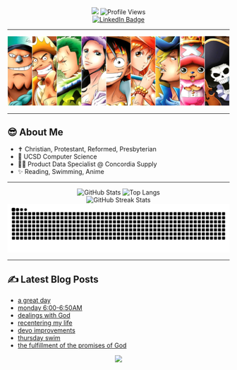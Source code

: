 <div id="header" align="center">
  <img src="https://capsule-render.vercel.app/api?text=Hi,%20I'm%20Stephen&animation=fadeIn&type=waving&color=gradient&customColorList=6&height=150&fontSize=50&fontAlignY=30&stroke=FFFFFF&strokeWidth=1&fontColor=222288"/>
  <img src="https://komarev.com/ghpvc/?username=chspur&style=for-the-badge&color=222288" alt="Profile Views"/>
  <br>
  <a href="https://www.linkedin.com/in/stw51924"><img src="https://img.shields.io/badge/linkedin-%230077B5.svg?style=for-the-badge&logo=linkedin&logoColor=white" alt="LinkedIn Badge"/></a>
</div>

<div align="center">
  <hr>
  <img src="strawhats.webp"/>
  <hr>
</div>

## :sunglasses: About Me
- :latin_cross: Christian, Protestant, Reformed, Presbyterian
- :trident: UCSD Computer Science
- :man_technologist: Product Data Specialist @ Concordia Supply
- :sparkles: Reading, Swimming, Anime

<div align="center">
  <hr>
  <picture>
    <source media="(prefers-color-scheme: dark)" srcset="https://github-readme-stats-chspurs-projects.vercel.app/api?username=chspur&show_icons=true&theme=tokyonight"/>
    <source media="(prefers-color-scheme: light)" srcset="https://github-readme-stats-chspurs-projects.vercel.app/api?username=chspur&show_icons=true&theme=buefy"/>
    <img alt="GitHub Stats" src="https://github-readme-stats-chspurs-projects.vercel.app/api?username=chspur&show_icons=true&theme=buefy"/>
  </picture>
  <picture>
    <source media="(prefers-color-scheme: dark)" srcset="https://github-readme-stats-chspurs-projects.vercel.app/api/top-langs/?username=chspur&layout=compact&theme=tokyonight"/>
    <source media="(prefers-color-scheme: light)" srcset="https://github-readme-stats-chspurs-projects.vercel.app/api/top-langs/?username=chspur&layout=compact&theme=buefy"/>
    <img alt="Top Langs" src="https://github-readme-stats-chspurs-projects.vercel.app/api/top-langs/?username=chspur&layout=compact&theme=buefy"/>
  </picture>
  <br>
  <picture>
    <source media="(prefers-color-scheme: dark)" srcset="https://github-readme-streak-stats-chspurs-projects.vercel.app?user=chspur&theme=tokyonight"/>
    <source media="(prefers-color-scheme: light)" srcset="https://github-readme-streak-stats-chspurs-projects.vercel.app?user=chspur&theme=buefy"/>
    <img alt="GitHub Streak Stats" src="https://github-readme-streak-stats-chspurs-projects.vercel.app?user=chspur&theme=buefy"/>
  </picture>
  <picture>
    <source media="(prefers-color-scheme: dark)" srcset="https://github.com/chspur/chspur/blob/output/github-contribution-grid-snake-dark.svg?palette=github-dark"/>
    <source media="(prefers-color-scheme: light)" srcset="https://github.com/chspur/chspur/blob/output/github-contribution-grid-snake.svg"/>
    <img alt="GitHub Contributions Snake" src="https://github.com/chspur/chspur/blob/output/github-contribution-grid-snake.svg"/>
  </picture>
  <hr>
</div>

## :writing_hand: Latest Blog Posts
<!-- BLOG-POST-LIST:START -->
- [a great day](http://blog.swang.cloud/2025/06/03/a-great-day/)
- [monday 6:00-6:50AM](http://blog.swang.cloud/2025/06/02/monday/)
- [dealings with God](http://blog.swang.cloud/2025/06/01/dealings-with-God/)
- [recentering my life](http://blog.swang.cloud/2025/05/31/recentering-my-life/)
- [devo improvements](http://blog.swang.cloud/2025/05/30/devo-improvements/)
- [thursday swim](http://blog.swang.cloud/2025/05/29/thursday-swim/)
- [the fulfillment of the promises of God](http://blog.swang.cloud/2025/05/28/the-fulfillment-of-the-promises-of-God/)
<!-- BLOG-POST-LIST:END -->

<div id="footer" align="center">
  <img src="https://capsule-render.vercel.app/api?&type=waving&color=gradient&customColorList=6&height=100&section=footer"/>
</div>
